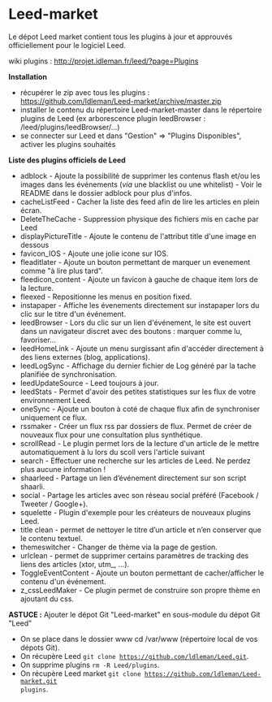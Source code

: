 Leed-market
===========

Le dépot Leed market contient tous les plugins à jour et approuvés officiellement pour le logiciel Leed.

wiki plugins : http://projet.idleman.fr/leed/?page=Plugins

<b>Installation</b>
* récupérer le zip avec tous les plugins : https://github.com/ldleman/Leed-market/archive/master.zip
* installer le contenu du répertoire Leed-market-master dans le répertoire plugins de Leed
(ex arborescence plugin leedBrowser : /leed/plugins/leedBrowser/...)
* se connecter sur Leed et dans "Gestion" => "Plugins Disponibles", activer les plugins souhaités

<b>Liste des plugins officiels de Leed</b>
* adblock             - Ajoute la possibilité de supprimer les contenus flash et/ou les images dans les événements (_via_ une blacklist ou une whitelist) - Voir le README dans le dossier adblock pour plus d'infos.
* cacheListFeed       - Cacher la liste des feed afin de lire les articles en plein écran.
* DeleteTheCache      - Suppression physique des fichiers mis en cache par Leed
* displayPictureTitle - Ajoute le contenu de l'attribut title d'une image en dessous
* favicon_IOS         - Ajoute une jolie icone sur IOS.
* fleaditlater        - Ajoute un bouton permettant de marquer un evenement comme "à lire plus tard".
* fleedicon_content   - Ajoute un favicon à gauche de chaque item lors de la lecture.
* fleexed             - Repositionne les menus en position fixed.
* instapaper          - Affiche les évenements directement sur instapaper lors du clic sur le titre d'un événement.
* leedBrowser         - Lors du clic sur un lien d'événement, le site est ouvert dans un navigateur discret avec des boutons : marquer comme lu, favoriser...
* leedHomeLink        - Ajoute un menu surgissant afin d'accéder directement à des liens externes (blog, applications).
* leedLogSync         - Affichage du dernier fichier de Log généré par la tache planifiée de synchronisation.
* leedUpdateSource    - Leed toujours à jour.
* leedStats           - Permet d'avoir des petites statistiques sur les flux de votre environnement Leed.
* oneSync             - Ajoute un bouton à coté de chaque flux afin de synchroniser uniquement ce flux.
* rssmaker            - Créer un flux rss par dossiers de flux. Permet de créer de nouveaux flux pour une consultation plus synthétique.
* scrollRead          - Le plugin permet lors de la lecture d'un article de le mettre automatiquement à lu lors du scoll vers l'article suivant
* search              - Effectuer une recherche sur les articles de Leed. Ne perdez plus aucune information !
* shaarleed           - Partage un lien d’événement directement sur son script shaarli.
* social              - Partage les articles avec son réseau social préféré (Facebook / Tweeter / Google+).
* squelette           - Plugin d'exemple pour les créateurs de nouveaux plugins Leed.
* title clean         - permet de nettoyer le titre d’un article et n’en conserver que le contenu textuel.
* themeswitcher       - Changer de thème via la page de gestion.
* urlclean            - permet de supprimer certains paramètres de tracking des liens des articles (xtor, utm_, …).
* ToggleEventContent  - Ajoute un bouton permettant de cacher/afficher le contenu d'un événement.
* z_cssLeedMaker      - Ce plugin permet de construire son propre thème en ajoutant du css.


<b>ASTUCE :</b> Ajouter le dépot Git "Leed-market" en sous-module du dépot Git "Leed"
* On se place dans le dossier www cd /var/www (répertoire local de vos dépots Git).
* On récupère Leed <code>git clone https://github.com/ldleman/Leed.git</code>.
* On supprime plugins <code>rm -R Leed/plugins</code>.
* On récupère Leed market <code>git clone https://github.com/ldleman/Leed-market.git plugins</code>.
